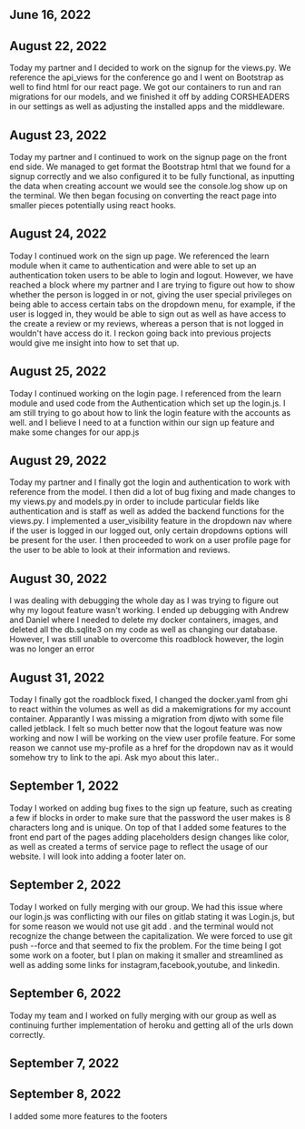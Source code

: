## June 16, 2022

## August 22, 2022
Today my partner and I decided to work on the signup for the views.py. We reference the api_views for the conference go and I went on Bootstrap as well to find html for our react page. We got our containers to run and ran migrations for our models, and we finished it off by adding CORSHEADERS in our settings as well as adjusting the installed apps and the middleware.

## August 23, 2022
Today my partner and I continued to work on the signup page on the front end side. We managed to get format the Bootstrap html that we found for a signup correctly and we also configured it to be fully functional, as inputting the data when creating account we would see the console.log show up on the terminal. We then began focusing on converting the react page into smaller pieces potentially using react hooks.

## August 24, 2022
Today I continued work on the sign up page. We referenced the learn module when it came to authentication and were able to set up an authentication token users to be able to login and logout. However, we have reached a block where my partner and I are trying to figure out how to show whether the person is logged in or not, giving the user special privileges on being able to access certain tabs on the dropdown menu, for example, if the user is logged in, they would be able to sign out as well as have access to the create a review or my reviews, whereas a person that is not logged in wouldn't have access do it. I reckon going back into previous projects would give me insight into how to set that up.

## August 25, 2022
Today I continued working on the login page. I referenced from the learn module and used code from the Authentication which set up the login.js. I am still trying to go about how to link the login feature with the accounts as well. and I believe I need to at a function within our sign up feature and make some changes for our app.js

## August 29, 2022
Today my partner and I finally got the login and authentication to work with reference from the model. I then did a lot of bug fixing and made changes to my views.py and models.py in order to include particular fields like authentication and is staff as well as added the backend functions for the views.py. I implemented a user_visibility feature in the dropdown nav where if the user is logged in our logged out, only certain dropdowns options will be present for the user. I then proceeded to work on a user profile page for the user to be able to look at their information and reviews.

## August 30, 2022
I was dealing with debugging the whole day as I was trying to figure out why my logout feature wasn't working. I ended up debugging with Andrew and Daniel where I needed to delete my docker containers, images, and deleted all the db.sqlite3 on my code as well as changing our database. However, I was still unable to overcome this roadblock however, the login was no longer an error

## August 31, 2022
Today I finally got the roadblock fixed, I changed the docker.yaml from ghi to react within the volumes as well as did a makemigrations for my account container. Apparantly I was missing a migration from djwto with some file called jetblack. I felt so much better now that the logout feature was now working and now I will be working on the view user profile feature. For some reason we cannot use my-profile as a href for the dropdown nav as it would somehow try to link to the api. Ask myo about this later..

## September 1, 2022
Today I worked on adding bug fixes to the sign up feature, such as creating a few if blocks in order to make sure that the password the user makes is 8 characters long and is unique. On top of that I added some features to the front end part of the pages adding placeholders design changes like color, as well as created a terms of service page to reflect the usage of our website. I will look into adding a footer later on.

## September 2, 2022
Today I worked on fully merging with our group. We had this issue where our login.js was conflicting with our files on gitlab stating it was Login.js, but for some reason we would not use git add . and the terminal would not recognize the change between the capitalization. We were forced to use git push --force and that seemed to fix the problem. For the time being I got some work on a footer, but I plan on making it smaller and streamlined as well as adding some links for instagram,facebook,youtube, and linkedin.

## September 6, 2022
Today my team and I worked on fully merging with our group as well as continuing further implementation of heroku and getting all of the urls down correctly.

## September 7, 2022

## September 8, 2022
I added some more features to the footers